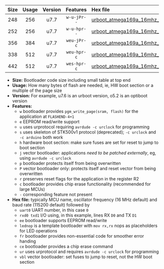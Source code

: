 |Size|Usage|Version|Features|Hex file|
|:-:|:-:|:-:|:-:|:--|
|248|256|u7.7|`w-u-jPr--`|[urboot_atmega169a_16mhz_19200bps_uart0_rxe0_txe1_lednop_ur_vbl.hex](https://raw.githubusercontent.com/stefanrueger/urboot.hex/main/mcus/atmega169a/fcpu_16mhz/19200_bps/urboot_atmega169a_16mhz_19200bps_uart0_rxe0_txe1_lednop_ur_vbl.hex)|
|252|256|u7.7|`w-u-hpr--`|[urboot_atmega169a_16mhz_19200bps_uart0_rxe0_txe1_lednop_fr_ur.hex](https://raw.githubusercontent.com/stefanrueger/urboot.hex/main/mcus/atmega169a/fcpu_16mhz/19200_bps/urboot_atmega169a_16mhz_19200bps_uart0_rxe0_txe1_lednop_fr_ur.hex)|
|356|384|u7.7|`weu-jPr-c`|[urboot_atmega169a_16mhz_19200bps_uart0_rxe0_txe1_ee_lednop_fr_ce_ur_vbl.hex](https://raw.githubusercontent.com/stefanrueger/urboot.hex/main/mcus/atmega169a/fcpu_16mhz/19200_bps/urboot_atmega169a_16mhz_19200bps_uart0_rxe0_txe1_ee_lednop_fr_ce_ur_vbl.hex)|
|338|512|u7.7|`weu-hpr-c`|[urboot_atmega169a_16mhz_19200bps_uart0_rxe0_txe1_ee_lednop_fr_ce_ur.hex](https://raw.githubusercontent.com/stefanrueger/urboot.hex/main/mcus/atmega169a/fcpu_16mhz/19200_bps/urboot_atmega169a_16mhz_19200bps_uart0_rxe0_txe1_ee_lednop_fr_ce_ur.hex)|
|442|512|u7.7|`wes-hpr-c`|[urboot_atmega169a_16mhz_19200bps_uart0_rxe0_txe1_ee_lednop_fr_ce.hex](https://raw.githubusercontent.com/stefanrueger/urboot.hex/main/mcus/atmega169a/fcpu_16mhz/19200_bps/urboot_atmega169a_16mhz_19200bps_uart0_rxe0_txe1_ee_lednop_fr_ce.hex)|

- **Size:** Bootloader code size including small table at top end
- **Usage:** How many bytes of flash are needed, ie, HW boot section or a multiple of the page size
- **Version:** For example, u7.6 is an urboot version, o5.2 is an optiboot version
- **Features:**
  + `w` bootloader provides `pgm_write_page(sram, flash)` for the application at `FLASHEND-4+1`
  + `e` EEPROM read/write support
  + `u` uses urprotocol requiring `avrdude -c urclock` for programming
  + `s` uses skeleton of STK500v1 protocol (deprecated); `-c urclock` and `-c arduino` both work
  + `h` hardware boot section: make sure fuses are set for reset to jump to boot section
  + `j` vector bootloader: applications *need to be patched externally*, eg, using `avrdude -c urclock`
  + `p` bootloader protects itself from being overwritten
  + `P` vector bootloader only: protects itself and reset vector from being overwritten
  + `r` preserves reset flags for the application in the register R2
  + `c` bootloader provides chip erase functionality (recommended for large MCUs)
  + `-` corresponding feature not present
- **Hex file:** typically MCU name, oscillator frequency (16 MHz default) and baud rate (115200 default) followed by
  + `uart0` UART number, in this case `0`
  + `rxd0 txd1` I/O using, in this example, lines RX `D0` and TX `D1`
  + `ee` bootloader supports EEPROM read/write
  + `lednop` is a template bootloader with `mov rx,rx` nops as placeholders for LED operations
  + `fr` bootloader provides non-essential code for smoother error handing
  + `ce` bootloader provides a chip erase command
  + `ur` uses urprotocol and requires `avrdude -c urclock` for programming
  + `vbl` vector bootloader: set fuses to jump to reset, not the HW boot section
